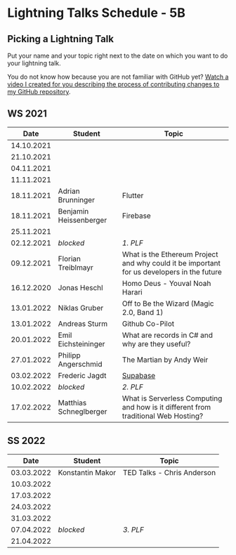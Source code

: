 # Lightning Talks Schedule - 5B

## Picking a Lightning Talk

Put your name and your topic right next to the date on which you want to do your lightning talk.

You do not know how because you are not familiar with GitHub yet? [Watch a video I created for you describing the process of contributing changes to my GitHub repository](https://youtu.be/mBprBD16P3g).

## WS 2021

| Date       | Student | Topic |
| ---------- | ------- | ----- |
| 14.10.2021 |         |       |
| 21.10.2021 |         |       |
| 04.11.2021 |         |       |
| 11.11.2021 |         |       |
| 18.11.2021 | Adrian Brunninger | Flutter |
| 18.11.2021 | Benjamin Heissenberger | Firebase |
| 25.11.2021 |         |       |
| 02.12.2021 | *blocked* | *1. PLF* |
| 09.12.2021 | Florian Treiblmayr | What is the Ethereum Project and why could it be important for us developers in the future |
| 16.12.2020 | Jonas Heschl | Homo Deus - Youval Noah Harari |
| 13.01.2022 | Niklas Gruber        |    Off to Be the Wizard (Magic 2.0, Band 1)    |
| 13.01.2022 | Andreas Sturm | Github Co-Pilot |
| 20.01.2022 | Emil Eichsteininger | What are records in C# and why are they useful? |
| 27.01.2022 | Philipp Angerschmid | The Martian by Andy Weir |
| 03.02.2022 | Frederic Jagdt | [Supabase](https://supabase.io/) |
| 10.02.2022 | *blocked* | *2. PLF* |
| 17.02.2022 | Matthias Schneglberger | What is Serverless Computing and how is it different from traditional Web Hosting? |

## SS 2022

| Date       | Student | Topic |
| ---------- | ------- | ----- |
| 03.03.2022 |  Konstantin Makor | TED Talks - Chris Anderson  |
| 10.03.2022 |         |       |
| 17.03.2022 |         |       |
| 24.03.2022 |         |       |
| 31.03.2022 |         |       |
| 07.04.2022 | *blocked* | *3. PLF* |
| 21.04.2022 |         |       |
